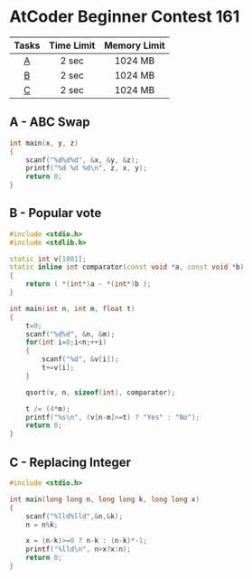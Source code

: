 # AtCoder Beginner Contest 161

| Tasks | Time Limit | Memory Limit |
|:-:|:-:|:-:|
|[A](#A)|2 sec|1024 MB|
|[B](#B)|2 sec|1024 MB|
|[C](#C)|2 sec|1024 MB|

<div class="divider"></div>

## A - ABC Swap <a id="A"></a>
```cpp
int main(x, y, z)
{
    scanf("%d%d%d", &x, &y, &z);
    printf("%d %d %d\n", z, x, y);
    return 0;
}
```

## B - Popular vote <a id="B"></a>
```cpp
#include <stdio.h>
#include <stdlib.h>

static int v[1001];
static inline int comparator(const void *a, const void *b)
{
    return ( *(int*)a - *(int*)b );
}

int main(int n, int m, float t)
{
    t=0;
    scanf("%d%d", &n, &m);
    for(int i=0;i<n;++i)
    {
        scanf("%d", &v[i]);
        t+=v[i];
    }

    qsort(v, n, sizeof(int), comparator);

    t /= (4*m);
    printf("%s\n", (v[n-m]>=t) ? "Yes" : "No");
    return 0;
}
```

## C - Replacing Integer <a id="C"></a>
```cpp
#include <stdio.h>

int main(long long n, long long k, long long x)
{
    scanf("%lld%lld",&n,&k);
    n = n%k;

    x = (n-k)>=0 ? n-k : (n-k)*-1;
    printf("%lld\n", n>x?x:n);
    return 0;
}
```
